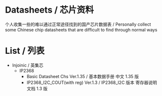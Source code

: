 # Datasheets / 芯片资料
个人收集一些的难以通过正常途径找到的国产芯片数据表 / Personally collect some Chinese chip datasheets that are difficult to find through normal ways
# List / 列表
 - Injoinic / 英集芯
   - IP2368
     - Basic Datasheet Chs Ver.1.35 / 基本数据手册 中文 1.35 版
     - IP2368_I2C_COUT(with reg) Ver.1.3 / IP2368_I2C 版本 寄存器说明文档 1.3 版
